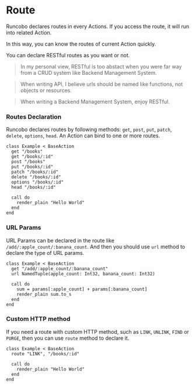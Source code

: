 # Route
Runcobo declares routes in every Actions. If you access the route, it will run into related Action.

In this way, you can know the routes of current Action quickly.

You can declare RESTful routes as you want or not.

> In my personal view, RESTful is too abstact when you were far way from a CRUD system like Backend Management System.

> When writing API, I believe urls should be named like functions, not objects or resources.

> When writing a Backend Management System, enjoy RESTful.

### Routes Declaration
Runcobo declares routes by following methods: `get`, `post`, `put`, `patch`, `delete`, `options`, `head`.
An Action can bind to one or more routes.

```crystal
class Example < BaseAction
  get "/books"
  get "/books/:id"
  post "/books"
  put "/books/:id"
  patch "/books/:id"
  delete "/books/:id"
  options "/books/:id"
  head "/books/:id"

  call do
    render_plain "Hello World"
  end
end
```

### URL Params
URL Params can be declared in the route like `/add/:apple_count/:banana_count`. And then you should use `url` method to declare the type of URL params.

```crystal
class Example < BaseAction
  get "/add/:apple_count/:banana_count"
  url NamedTuple(apple_count: Int32, banana_count: Int32)

  call do
    sum = params[:apple_count] + params[:banana_count]
    render_plain sum.to_s
  end
end
```

### Custom HTTP method
If you need a route with custom HTTP method, such as `LINK`, `UNLINK`, `FIND` or `PURGE`, then you can use `route` method to declare it.

```crystal
class Example < BaseAction
  route "LINK", "/books/:id"

  call do
    render_plain "Hello World"
  end
end
```
